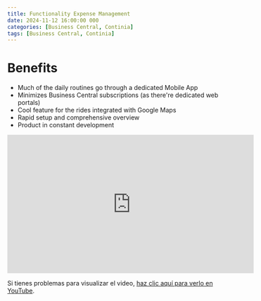 ```yaml
---
title: Functionality Expense Management
date: 2024-11-12 16:00:00 000
categories: [Business Central, Continia]
tags: [Business Central, Continia]
---
```

# Benefits

* Much of the daily routines go through a dedicated Mobile App
* Minimizes Business Central subscriptions (as there're dedicated web portals)
* Cool feature for the rides integrated with Google Maps
* Rapid setup and comprehensive overview
* Product in constant development
 


<iframe width="560" height="315" src="https://www.youtube.com/embed/3REgOXlJoyE" title="Certificaciones de Continia para Business Central" frameborder="0" allow="accelerometer; autoplay; clipboard-write; encrypted-media; gyroscope; picture-in-picture; web-share" allowfullscreen></iframe>

Si tienes problemas para visualizar el video, [haz clic aquí para verlo en YouTube](https://www.youtube.com/watch?v=3REgOXlJoyE).
